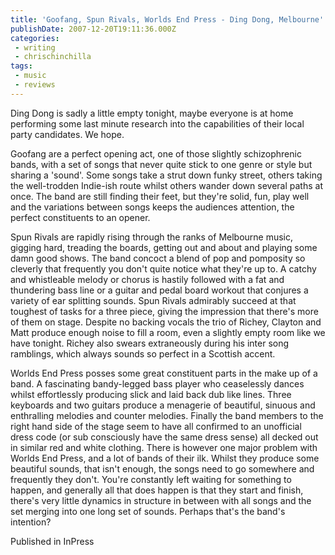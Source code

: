```yaml
---
title: 'Goofang, Spun Rivals, Worlds End Press - Ding Dong, Melbourne'
publishDate: 2007-12-20T19:11:36.000Z
categories:
 - writing
 - chrischinchilla
tags:
 - music 
 - reviews
---
```


Ding Dong is sadly a little empty tonight, maybe everyone is at home performing some last minute research into the capabilities of their local party candidates. We hope.

Goofang are a perfect opening act, one of those slightly schizophrenic bands, with a set of songs that never quite stick to one genre or style but sharing a 'sound'. Some songs take a strut down funky street, others taking the well-trodden Indie-ish route whilst others wander down several paths at once. The band are still finding their feet, but they're solid, fun, play well and the variations between songs keeps the audiences attention, the perfect constituents to an opener.

Spun Rivals are rapidly rising through the ranks of Melbourne music, gigging hard, treading the boards, getting out and about and playing some damn good shows. The band concoct a blend of pop and pomposity so cleverly that frequently you don't quite notice what they're up to. A catchy and whistleable melody or chorus is hastily followed with a fat and thundering bass line or a guitar and pedal board workout that conjures a variety of ear splitting sounds. Spun Rivals admirably succeed at that toughest of tasks for a three piece, giving the impression that there's more of them on stage. Despite no backing vocals the trio of Richey, Clayton and Matt produce enough noise to fill a room, even a slightly empty room like we have tonight. Richey also swears extraneously during his inter song ramblings, which always sounds so perfect in a Scottish accent.

Worlds End Press posses some great constituent parts in the make up of a band. A fascinating bandy-legged bass player who ceaselessly dances whilst effortlessly producing slick and laid back dub like lines. Three keyboards and two guitars produce a menagerie of beautiful, sinuous and enthralling melodies and counter melodies. Finally the band members to the right hand side of the stage seem to have all confirmed to an unofficial dress code (or sub consciously have the same dress sense) all decked out in similar red and white clothing. There is however one major problem with Worlds End Press, and a lot of bands of their ilk. Whilst they produce some beautiful sounds, that isn't enough, the songs need to go somewhere and frequently they don't. You're constantly left waiting for something to happen, and generally all that does happen is that they start and finish, there's very little dynamics in structure in between with all songs and the set merging into one long set of sounds. Perhaps that's the band's intention?

Published in InPress
